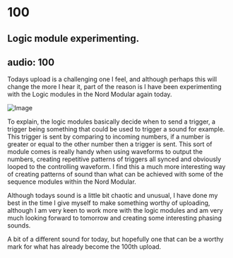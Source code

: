 # 100
## Logic module experimenting.
audio: 100
---

Todays upload is a challenging one I feel, and although perhaps this will change the more I hear it, part of the reason is I have been experimenting with the Logic modules in the Nord Modular again today.

![Image](/assets/img/Snd-100.jpg)

To explain, the logic modules basically decide when to send a trigger, a trigger being something that could be used to trigger a sound for example. This trigger is sent by comparing to incoming numbers, if a number is greater or equal to the other number then a trigger is sent. This sort of module comes is really handy when using waveforms to output the numbers, creating repetitive patterns of triggers all synced and obviously looped to the controlling waveform. I find this a much more interesting way of creating patterns of sound than what can be achieved with some of the sequence modules within the Nord Modular.

Although todays sound is a little bit chaotic and unusual, I have done my best in the time I give myself to make something worthy of uploading, although I am very keen to work more with the logic modules and am very much looking forward to tomorrow and creating some interesting phasing sounds.

A bit of a different sound for today, but hopefully one that can be a worthy mark for what has already become the 100th upload.